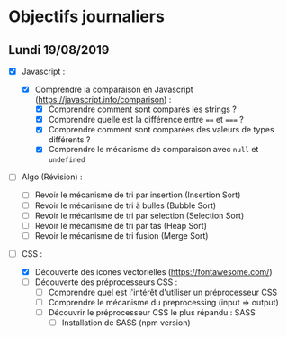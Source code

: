 # Objectifs journaliers

## Lundi 19/08/2019

- [x] Javascript :

  - [x] Comprendre la comparaison en Javascript (https://javascript.info/comparison) :
    - [x] Comprendre comment sont comparés les strings ?
    - [x] Comprendre quelle est la différence entre `==` et `===` ?
    - [x] Comprendre comment sont comparées des valeurs de types différents ?
    - [x] Comprendre le mécanisme de comparaison avec `null` et `undefined`

- [ ] Algo (Révision) :

  - [ ] Revoir le mécanisme de tri par insertion (Insertion Sort)
  - [ ] Revoir le mécanisme de tri à bulles (Bubble Sort)
  - [ ] Revoir le mécanisme de tri par selection (Selection Sort)
  - [ ] Revoir le mécanisme de tri par tas (Heap Sort)
  - [ ] Revoir le mécanisme de tri fusion (Merge Sort)

- [ ] CSS :
  - [x] Découverte des icones vectorielles (https://fontawesome.com/)
  - [ ] Découverte des préprocesseurs CSS :
    - [ ] Comprendre quel est l'intérêt d'utiliser un préprocesseur CSS
    - [ ] Comprendre le mécanisme du preprocessing (input => output)
    - [ ] Découvrir le préprocesseur CSS le plus répandu : SASS
      - [ ] Installation de SASS (npm version)
